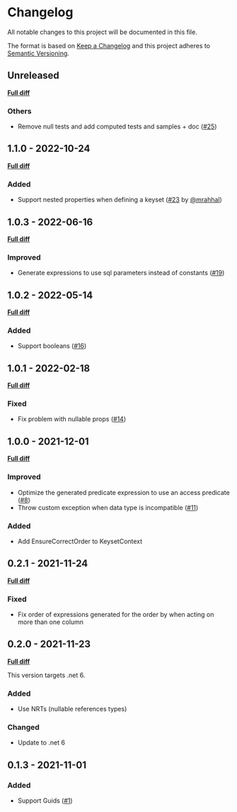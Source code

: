 # Changelog

All notable changes to this project will be documented in this file.

The format is based on [Keep a Changelog](http://keepachangelog.com/)
and this project adheres to [Semantic Versioning](http://semver.org/).

## Unreleased

[**Full diff**](https://github.com/mrahhal/MR.EntityFrameworkCore.KeysetPagination/compare/v1.1.0...HEAD)

### Others

- Remove null tests and add computed tests and samples + doc ([#25](https://github.com/mrahhal/MR.EntityFrameworkCore.KeysetPagination/pull/25))

## 1.1.0 - 2022-10-24

[**Full diff**](https://github.com/mrahhal/MR.EntityFrameworkCore.KeysetPagination/compare/v1.0.3...v1.1.0)

### Added

- Support nested properties when defining a keyset ([#23](https://github.com/mrahhal/MR.EntityFrameworkCore.KeysetPagination/pull/23) by [@mrahhal](https://github.com/mrahhal))

## 1.0.3 - 2022-06-16

[**Full diff**](https://github.com/mrahhal/MR.EntityFrameworkCore.KeysetPagination/compare/v1.0.2...v1.0.3)

### Improved

- Generate expressions to use sql parameters instead of constants ([#19](https://github.com/mrahhal/MR.EntityFrameworkCore.KeysetPagination/pull/19))

## 1.0.2 - 2022-05-14

[**Full diff**](https://github.com/mrahhal/MR.EntityFrameworkCore.KeysetPagination/compare/v1.0.1...v1.0.2)

### Added

- Support booleans ([#16](https://github.com/mrahhal/MR.EntityFrameworkCore.KeysetPagination/issues/16))

## 1.0.1 - 2022-02-18

[**Full diff**](https://github.com/mrahhal/MR.EntityFrameworkCore.KeysetPagination/compare/v1.0.0...v1.0.1)

### Fixed

- Fix problem with nullable props ([#14](https://github.com/mrahhal/MR.EntityFrameworkCore.KeysetPagination/issues/14))

## 1.0.0 - 2021-12-01

[**Full diff**](https://github.com/mrahhal/MR.EntityFrameworkCore.KeysetPagination/compare/v0.2.0...v1.0.0)

### Improved

- Optimize the generated predicate expression to use an access predicate ([#8](https://github.com/mrahhal/MR.EntityFrameworkCore.KeysetPagination/issues/8))
- Throw custom exception when data type is incompatible ([#11](https://github.com/mrahhal/MR.EntityFrameworkCore.KeysetPagination/issues/11))

### Added

- Add EnsureCorrectOrder to KeysetContext

## 0.2.1 - 2021-11-24

[**Full diff**](https://github.com/mrahhal/MR.EntityFrameworkCore.KeysetPagination/compare/v0.2.0...v0.2.1)

### Fixed

- Fix order of expressions generated for the order by when acting on more than one column

## 0.2.0 - 2021-11-23

[**Full diff**](https://github.com/mrahhal/MR.EntityFrameworkCore.KeysetPagination/compare/v0.1.3...v0.2.0)

This version targets .net 6.

### Added

- Use NRTs (nullable references types)

### Changed

- Update to .net 6

## 0.1.3 - 2021-11-01

### Added

- Support Guids ([#1](https://github.com/mrahhal/MR.EntityFrameworkCore.KeysetPagination/issues/1))
